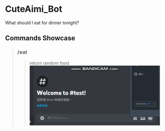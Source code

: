 # CuteAimi_Bot
What should I eat for dinner tonight?
## Commands Showcase
>### /eat
>>    return random food 
![image](https://github.com/eswork54/CuteAimi_Bot/blob/master/eat.gif)

